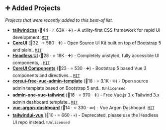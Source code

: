 ## ➕ Added Projects

_Projects that were recently added to this best-of list._

- <b><a href="https://github.com/tailwindlabs/tailwindcss">tailwindcss</a></b> (🥇44 ·  ⭐ 63K · ➕) - A utility-first CSS framework for rapid UI development. <code><a href="http://bit.ly/34MBwT8">MIT</a></code>
- <b><a href="https://github.com/coreui/coreui">CoreUI</a></b> (🥉32 ·  ⭐ 580 · ➕) - Open Source UI Kit built on top of Bootstrap 5 and plain.. <code><a href="http://bit.ly/34MBwT8">MIT</a></code>
- <b><a href="https://github.com/tailwindlabs/headlessui">Headless UI</a></b> (🥇28 ·  ⭐ 18K · ➕) - Completely unstyled, fully accessible UI components,.. <code><a href="http://bit.ly/34MBwT8">MIT</a></code>
- <b><a href="https://github.com/coreui/coreui-vue">CoreUI Components</a></b> (🥉23 ·  ⭐ 530 · ➕) - Bootstrap 5 based Vue 3 components and directives... <code><a href="http://bit.ly/34MBwT8">MIT</a></code>
- <b><a href="https://github.com/coreui/coreui-free-vue-admin-template">coreui-free-vue-admin-template</a></b> (🥇18 ·  ⭐ 3.1K · ➕) - Open source admin template based on Bootstrap 5 and.. <code>❗Unlicensed</code>
- <b><a href="https://github.com/justboil/admin-one-vue-tailwind">admin-one-vue-tailwind</a></b> (🥉16 ·  ⭐ 970 · ➕) - Free Vue.js 3.x Tailwind 3.x admin dashboard template.. <code><a href="http://bit.ly/34MBwT8">MIT</a></code>
- <b><a href="https://github.com/creativetimofficial/vue-argon-dashboard">vue-argon-dashboard</a></b> (🥉14 ·  ⭐ 330 · 💤) - Vue Argon Dashboard. <code><a href="http://bit.ly/34MBwT8">MIT</a></code>
- <b><a href="https://github.com/tailwindlabs/tailwindui-vue">tailwindui-vue</a></b> (🥉10 ·  ⭐ 660 · 💀) - Deprecated, please use the Headless UI repo instead. <code>❗Unlicensed</code>

